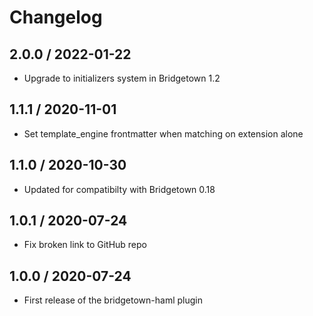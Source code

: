# Changelog

## 2.0.0 / 2022-01-22

* Upgrade to initializers system in Bridgetown 1.2

## 1.1.1 / 2020-11-01

* Set template_engine frontmatter when matching on extension alone

## 1.1.0 / 2020-10-30

* Updated for compatibilty with Bridgetown 0.18

## 1.0.1 / 2020-07-24

* Fix broken link to GitHub repo

## 1.0.0 / 2020-07-24

* First release of the bridgetown-haml plugin
